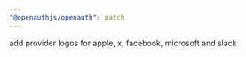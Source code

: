 ```yaml
---
"@openauthjs/openauth": patch
---
```


add provider logos for apple, x, facebook, microsoft and slack
